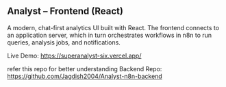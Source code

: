 ## Analyst – Frontend (React)

A modern, chat-first analytics UI built with React. The frontend connects to an application server, which in turn orchestrates workflows in n8n to run queries, analysis jobs, and notifications.

Live Demo: https://superanalyst-six.vercel.app/

refer this repo for better understanding
Backend Repo: https://github.com/Jagdish2004/Analyst-n8n-backend

